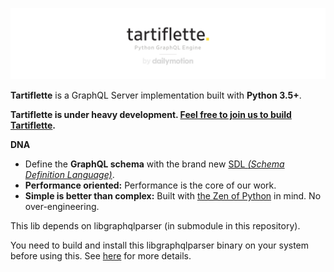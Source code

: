 ![Tartiflette](docs/github-landing.png)

**Tartiflette** is a GraphQL Server implementation built with **Python 3.5+**.

**Tartiflette is under heavy development. [Feel free to join us to build Tartiflette](./docs/CONTRIBUTING.md).**

**DNA**

* Define the **GraphQL schema** with the brand new [SDL _(Schema Definition Language)_](https://github.com/facebook/graphql/blob/master/spec/Section%203%20--%20Type%20System.md).
* **Performance oriented:** Performance is the core of our work.
* **Simple is better than complex:** Built with [the Zen of Python](https://www.python.org/dev/peps/pep-0020/#id3) in mind. No over-engineering.

This lib depends on libgraphqlparser (in submodule in this repository).

You need to build and install this libgraphqlparser binary on your system before using this.
See [here](https://github.com/graphql/libgraphqlparser) for more details.
